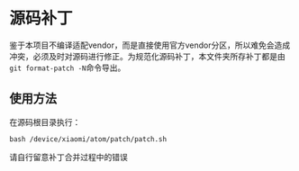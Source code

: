 # 源码补丁

鉴于本项目不编译适配vendor，而是直接使用官方vendor分区，所以难免会造成冲突，必须及时对源码进行修正。为规范化源码补丁，本文件夹所存补丁都是由`git format-patch -N`命令导出。

## 使用方法

在源码根目录执行：
```
bash /device/xiaomi/atom/patch/patch.sh
```
请自行留意补丁合并过程中的错误